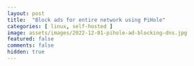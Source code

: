 ```yaml
---
layout: post
title:  "Block ads for entire network using PiHole"
categories: [ linux, self-hosted ]
image: assets/images/2022-12-01-pihole-ad-blocking-dns.jpg
featured: false
comments: false
hidden: true
---
```

